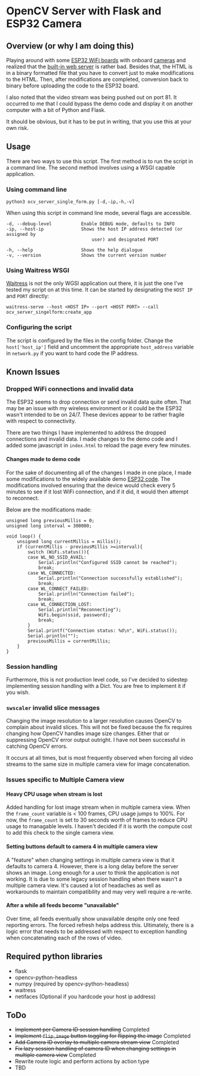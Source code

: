 # OpenCV Server with Flask and ESP32 Camera

## Overview (or why I am doing this)

Playing around with some [ESP32 WiFi boards](https://arduino-esp8266.readthedocs.io/en/latest/index.html) with onboard [cameras](https://www.arducam.com/ov2640/) and realized that the [built-in web server](https://github.com/espressif/arduino-esp32) is rather bad. Besides that, the HTML is in a binary formatted file that you have to convert just to make modifications to the HTML.  Then, after modifications are completed, conversion back to binary before uploading the code to the ESP32 board.

I also noted that the video stream was being pushed out on port 81. It occurred to me that I could bypass the demo code and display it on another computer with a bit of Python and Flask.

It should be obvious, but it has to be put in writing, that you use this at your own risk.

## Usage

There are two ways to use this script.  The first method is to run the script in a command line.  The second method involves using a WSGI capable application.

### Using command line

    python3 ocv_server_single_form.py [-d,-ip,-h,-v]

When using this script in command line mode, several flags are accessible.

    -d, --debug-level           Enable DEBUG mode, defaults to INFO
    -ip, --host-ip              Shows the host IP address detected (or assigned by 
                                    user) and designated PORT

    -h, --help                  Shows the help dialogue
    -v, --version               Shows the current version number

### Using Waitress WSGI

[Waitress](https://pypi.org/project/waitress/) is not the only WGSI application out there, it is just the one I've tested my script on at this time. It can be started by designating the ```HOST IP``` and ```PORT``` directly:

    waitress-serve --host <HOST IP> --port <HOST PORT> --call ocv_server_singelform:create_app

### Configuring the script

The script is configured by the files in the config folder.  Change the ```host['host_ip']``` field and uncomment the appropriate ```host_address``` variable in ```network.py``` if you want to hard code the IP address.

## Known Issues

### Dropped WiFi connections and invalid data

The ESP32 seems to drop connection or send invalid data quite often.  That may be an issue with my wireless environment or it could be the ESP32 wasn't intended to be on 24/7. These devices appear to be rather fragile with respect to connectivity.

There are two things I have implemented to address the dropped connections and invalid data.  I made changes to the demo code and I added some javascript in ```index.html``` to reload the page every few minutes.

#### Changes made to demo code

For the sake of documenting all of the changes I made in one place, I made some modifications to the widely available demo [ESP32 code](https://github.com/espressif/arduino-esp32/tree/master/libraries/ESP32/examples/Camera/CameraWebServer). The modifications involved ensuring that the device would check every 5 minutes to see if it lost WiFi connection, and if it did, it would then attempt to reconnect.

Below are the modifications made:

    unsigned long previousMillis = 0;
    unsigned long interval = 300000;

    void loop() {
        unsigned long currentMillis = millis();
        if (currentMillis - previousMillis >=interval){
            switch (WiFi.status()){
            case WL_NO_SSID_AVAIL:
                Serial.println("Configured SSID cannot be reached");
                break;
            case WL_CONNECTED:
                Serial.println("Connection successfully established");
                break;
            case WL_CONNECT_FAILED:
                Serial.println("Connection failed");
                break;
            case WL_CONNECTION_LOST:
                Serial.println("Reconnecting");
                WiFi.begin(ssid, password);
                break;
            }
            Serial.printf("Connection status: %d\n", WiFi.status());
            Serial.println("");
            previousMillis = currentMillis;
        }
    }

### Session handling

Furthermore, this is not production level code, so I've decided to sidestep implementing session handling with a Dict. You are free to implement it if you wish.

### ```swscaler``` invalid slice messages

Changing the image resolution to a larger resolution causes OpenCV to complain about invalid slices. This will not be fixed because the fix requires changing how OpenCV handles image size changes. Either that or suppressing OpenCV error output outright.  I have not been successful in catching OpenCV errors.

It occurs at all times, but is most frequently observed when forcing all video streams to the same size in multiple camera view for image concatenation.

### Issues specific to Multiple Camera view

#### Heavy CPU usage when stream is lost

Added handling for lost image stream when in multiple camera view. When the ```frame_count``` variable is < 100 frames, CPU usage jumps to 100%. For now, the ```frame_count``` is set to 30 seconds worth of frames to reduce CPU usage to managable levels. I haven't decided if it is worth the compute cost to add this check to the single camera view.

#### Setting buttons default to camera 4 in multiple camera view

A "feature" when changing settings in multiple camera view is that it defaults to camera 4. However, there is a long delay before the server shows an image. Long enough for a user to think the application is not working. It is due to some legacy session handling when there wasn't a multiple camera view. It's caused a lot of headaches as well as workarounds to maintain compatibility and may very well require a re-write.

#### After a while all feeds become "unavailable"

Over time, all feeds eventually show unavailable despite only one feed reporting errors. The forced refresh helps address this. Ultimately, there is a logic error that needs to be addressed with respect to exception handling when concatenating each of the rows of video.

## Required python libraries

* flask
* opencv-python-headless
* numpy (required by opencv-python-headless)
* waitress
* netifaces (Optional if you hardcode your host ip address)

## ToDo

* ~~Implement per Camera ID session handling~~ Completed
* ~~Implement ```flip_image``` button toggling for flipping the image~~ Completed
* ~~Add Camera ID overlay to multiple camera stream view~~ Completed
* ~~Fix lazy session handling of camera ID when changing settings in multiple camera view~~ Completed
* Rewrite route logic and perform actions by action type
* TBD
